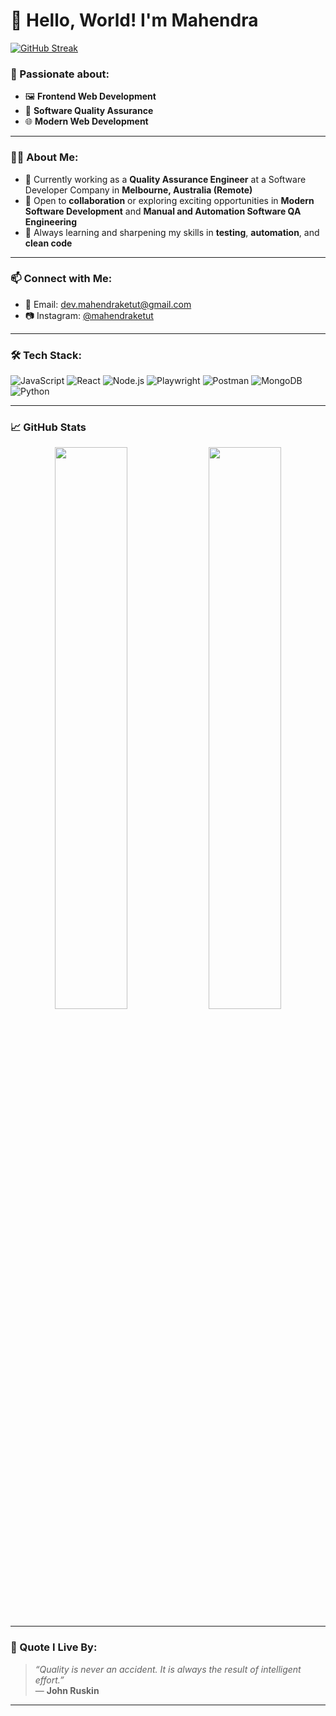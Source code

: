 # 👋 Hello, World! I'm Mahendra

[![GitHub Streak](https://streak-stats.demolab.com/?user=mahendraketut)](https://git.io/streak-stats)

### 🚀 Passionate about:
- 🖼️ **Frontend Web Development**
- 🧪 **Software Quality Assurance**
- 🌐 **Modern Web Development**

---

### 👨‍💻 About Me:
- 🎯 Currently working as a **Quality Assurance Engineer** at a Software Developer Company in **Melbourne, Australia (Remote)** 
- 🤝 Open to **collaboration** or exploring exciting opportunities in **Modern Software Development** and **Manual and Automation Software QA Engineering**  
- 🌱 Always learning and sharpening my skills in **testing**, **automation**, and **clean code**

---

### 📫 Connect with Me:
- 📧 Email: [dev.mahendraketut@gmail.com](mailto:dev.mahendraketut@gmail.com)  
- 📷 Instagram: [@mahendraketut](https://instagram.com/mahendraketut)

---

### 🛠️ Tech Stack:
![JavaScript](https://img.shields.io/badge/-JavaScript-F7DF1E?style=flat&logo=javascript&logoColor=black)
![React](https://img.shields.io/badge/-React-61DAFB?style=flat&logo=react&logoColor=black)
![Node.js](https://img.shields.io/badge/-Node.js-339933?style=flat&logo=node.js&logoColor=white)
![Playwright](https://img.shields.io/badge/-Playwright-2D2D2D?style=flat&logo=playwright&logoColor=white)
![Postman](https://img.shields.io/badge/-Postman-FF6C37?style=flat&logo=postman&logoColor=white)
![MongoDB](https://img.shields.io/badge/-MongoDB-47A248?style=flat&logo=mongodb&logoColor=white)
![Python](https://img.shields.io/badge/-Python-3776AB?style=flat&logo=python&logoColor=white)

---

### 📈 GitHub Stats

<p align="center">
  <img src="https://github-readme-stats.vercel.app/api?username=mahendraketut&show_icons=true&theme=react&hide_border=true&hide=contribs" width="48%" />
  <img src="https://github-readme-stats.vercel.app/api/top-langs/?username=mahendraketut&layout=compact&theme=react&hide_border=true" width="48%" />
</p>

</p>

---

### 💬 Quote I Live By:
> *“Quality is never an accident. It is always the result of intelligent effort.”*  
> — **John Ruskin**

---

<!--
Thank you for visiting my GitHub profile!
-->
